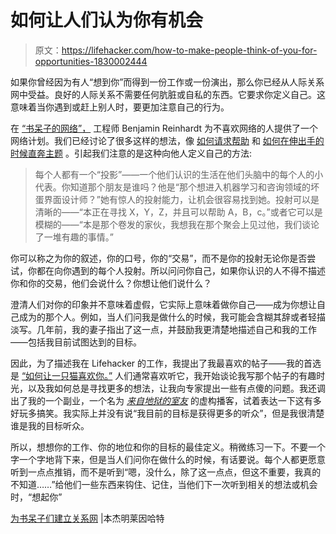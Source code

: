 # 如何让人们认为你有机会

> 原文：<https://lifehacker.com/how-to-make-people-think-of-you-for-opportunities-1830002444>

如果你曾经因为有人“想到你”而得到一份工作或一份演出，那么你已经从人际关系网中受益。良好的人际关系不需要任何肮脏或自私的东西。它要求你定义自己。这意味着当你遇到或赶上别人时，要更加注意自己的行为。



在 [“书呆子的网络”，](http://benjaminreinhardt.com/networking-for-nerds/) 工程师 Benjamin Reinhardt 为不喜欢网络的人提供了一个网络计划。我们已经讨论了很多这样的想法，像 [如何请求帮助](https://lifehacker.com/the-best-way-to-ask-for-a-favor-1827173655) 和 [如何在伸出手的时候直奔主题](https://lifehacker.com/dont-be-so-damn-coy-when-you-ask-a-favor-1824144187#_ga=2.9462837.1007362126.1540214291-1297080755.1497980211) 。引起我们注意的是这种向他人定义自己的方法:

> 每个人都有一个“投影”——一个他们认识的生活在他们头脑中的每个人的小代表。你知道那个朋友是谁吗？他是“那个想进入机器学习和咨询领域的坏蛋界面设计师？”她有惊人的投射能力，让机会很容易找到她。投射可以是清晰的——“本正在寻找 X，Y，Z，并且可以帮助 A，B，c。”或者它可以是模糊的——“本是那个卷发的家伙，我想我在那个聚会上见过他，我们谈论了一堆有趣的事情。”

你可以称之为你的叙述，你的口号，你的“交易”，而不是你的投射无论你是否尝试，你都在向你遇到的每个人投射。所以问问你自己，如果你认识的人不得不描述你和你的交易，他们会说什么？你想让他们说什么？

澄清人们对你的印象并不意味着虚假，它实际上意味着做你自己——成为你想让自己成为的那个人。例如，当人们问我是做什么的时候，我可能会含糊其辞或者轻描淡写。几年前，我的妻子指出了这一点，并鼓励我更清楚地描述自己和我的工作——包括我目前试图达到的目标。

因此，为了描述我在 Lifehacker 的工作，我提出了我最喜欢的帖子——我的首选是 [“如何让一只猫喜欢你。”](https://lifehacker.com/how-to-get-a-cat-to-like-you-1828501761) 人们通常喜欢听它，我开始谈论我写那个帖子的有趣时光，以及我如何总是寻找更多的想法，让我向专家提出一些有点傻的问题。我还调出了我的一个副业，一个名为 [*来自地狱的室友*](http://roommatefromhell.rip/) 的虚构播客，试着表达一下这有多好玩多搞笑。我实际上并没有说“我目前的目标是获得更多的听众”，但是我很清楚谁是我的目标听众。

所以，想想你的工作、你的地位和你的目标的最佳定义。稍微练习一下。不要一个字一个字地背下来，但是当人们问你在做什么的时候，有话要说。每个人都更愿意听到一点点推销，而不是听到“嗯，没什么，除了这一点点，但这不重要，我真的不知道……”给他们一些东西来钩住、记住，当他们下一次听到相关的想法或机会时，“想起你”

[为书呆子们建立关系网](http://benjaminreinhardt.com/networking-for-nerds/) |本杰明莱因哈特